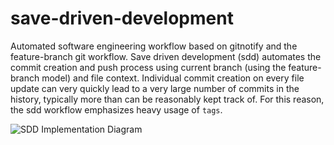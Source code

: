 # save-driven-development
Automated software engineering workflow based on gitnotify and the feature-branch git workflow. 
Save driven development (sdd) automates the commit creation and push process using current branch (using the feature-branch model) and file context.
Individual commit creation on every file update can very quickly lead to a very large number of commits in the history, typically more than can be reasonably kept track of.
For this reason, the sdd workflow emphasizes heavy usage of `tags`.


![SDD Implementation Diagram](https://docs.google.com/drawings/d/e/2PACX-1vQNpOHxgTIrIwg59742rZOJfCgYuFsJFeS1MWv9Qp-qfHpPbhrNbBfullpc0BmoA0vKc4FJ4_pyF_5C/pub?w=1982&h=966)
